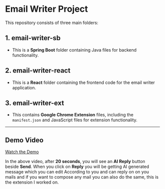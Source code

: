# Email Writer Project

This repository consists of three main folders:

## 1. email-writer-sb
- This is a **Spring Boot** folder containing Java files for backend functionality.

## 2. email-writer-react
- This is a **React** folder containing the frontend code for the email writer application.

## 3. email-writer-ext
- This contains **Google Chrome Extension** files, including the `manifest.json` and JavaScript files for extension functionality.

---

## Demo Video

[Watch the Demo](https://drive.google.com/file/d/18w5M-TmnL6p-woKXwr7SOgqH8d7bmmah/view?usp=drivesdk)

In the above video, after **20 seconds**, you will see an **AI Reply** button beside **Send**. When you click on **Reply** you will be getting AI generated message which you can edit According to you and can reply on on you mails and if you want to compose any mail you can also do the same, this is the extension I worked on.

